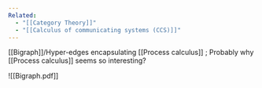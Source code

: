 ```yaml
---
Related:
  - "[[Category Theory]]"
  - "[[Calculus of communicating systems (CCS)]]"
---
```

[[Bigraph]]/Hyper-edges encapsulating [[Process calculus]] ; Probably why [[Process calculus]] seems so interesting? 

![[Bigraph.pdf]]